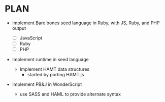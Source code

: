 PLAN
====

- Implement Bare bones seed language in Ruby, with JS, Ruby, and PHP output
  - [ ] JavaScript 
  - [ ] Ruby
  - [ ] PHP
- Implement runtime in seed language
  - Implement HAMT data structures
    - started by porting HAMT.js

- Implement PB&J in WonderScript
  - use SASS and HAML to provide alternate syntax
